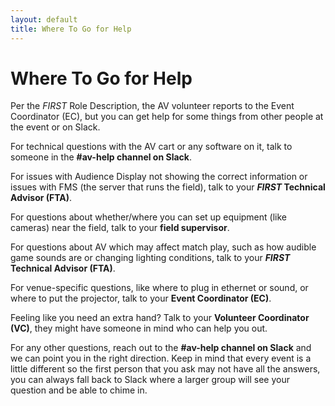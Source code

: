 ```yaml
---
layout: default
title: Where To Go for Help
---
```


# Where To Go for Help

Per the *FIRST* Role Description, the AV volunteer reports to the Event Coordinator (EC), but you can get help for some things from other people at the event or on Slack.

For technical questions with the AV cart or any software on it, talk to someone in the **#av-help channel on Slack**.

For issues with Audience Display not showing the correct information or issues with FMS (the server that runs the field), talk to your ***FIRST* Technical Advisor (FTA)**.

For questions about whether/where you can set up equipment (like cameras) near the field, talk to your **field supervisor**.

For questions about AV which may affect match play, such as how audible game sounds are or changing lighting conditions, talk to your ***FIRST* Technical Advisor (FTA)**.

For venue-specific questions, like where to plug in ethernet or sound, or where to put the projector, talk to your **Event Coordinator (EC)**.

Feeling like you need an extra hand? Talk to your **Volunteer Coordinator (VC)**, they might have someone in mind who can help you out.

For any other questions, reach out to the **#av-help channel on Slack** and we can point you in the right direction. Keep in mind that every event is a little different so the first person that you ask may not have all the answers, you can always fall back to Slack where a larger group will see your question and be able to chime in.